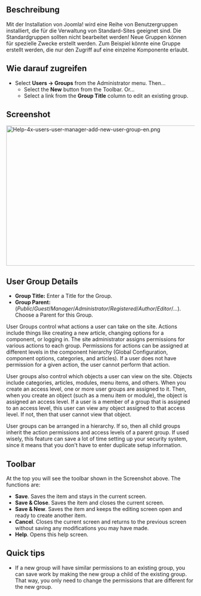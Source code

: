 <!-- Filename: Help4.x:Users:_New_or_Edit_Group / Display title: Benutzer: Gruppe neu erstellen oder bearbeiten -->

## Beschreibung

Mit der Installation von Joomla! wird eine Reihe von Benutzergruppen
installiert, die für die Verwaltung von Standard-Sites geeignet sind.
Die Standardgruppen sollten nicht bearbeitet werden! Neue Gruppen können
für spezielle Zwecke erstellt werden. Zum Beispiel könnte eine Gruppe
erstellt werden, die nur den Zugriff auf eine einzelne Komponente
erlaubt.

## Wie darauf zugreifen

- Select **Users → Groups** from the Administrator menu. Then...
  - Select the **New** button from the Toolbar. Or...
  - Select a link from the **Group Title** column to edit an existing
    group.

## Screenshot

<img
src="https://docs.joomla.org/images/3/33/Help-4x-users-user-manager-add-new-user-group-en.png"
decoding="async" data-file-width="600" data-file-height="281"
width="800" height="375"
alt="Help-4x-users-user-manager-add-new-user-group-en.png" />

## User Group Details

- **Group Title:** Enter a Title for the Group.
- **Group Parent:**
  (*Public*/*Guest*/*Manager*/*Administrator*/*Registered*/*Author*/*Editor*/...).
  Choose a Parent for this Group.

User Groups control what actions a user can take on the site. Actions
include things like creating a new article, changing options for a
component, or logging in. The site administrator assigns permissions for
various actions to each group. Permissions for actions can be assigned
at different levels in the component hierarchy (Global Configuration,
component options, categories, and articles). If a user does not have
permission for a given action, the user cannot perform that action.

User groups also control which objects a user can view on the site.
Objects include categories, articles, modules, menu items, and others.
When you create an access level, one or more user groups are assigned to
it. Then, when you create an object (such as a menu item or module), the
object is assigned an access level. If a user is a member of a group
that is assigned to an access level, this user can view any object
assigned to that access level. If not, then that user cannot view that
object.

User groups can be arranged in a hierarchy. If so, then all child groups
inherit the action permissions and access levels of a parent group. If
used wisely, this feature can save a lot of time setting up your
security system, since it means that you don't have to enter duplicate
setup information.

## Toolbar

At the top you will see the toolbar shown in the Screenshot above. The
functions are:

- **Save**. Saves the item and stays in the current screen.
- **Save & Close**. Saves the item and closes the current screen.
- **Save & New**. Saves the item and keeps the editing screen open and
  ready to create another item.
- **Cancel**. Closes the current screen and returns to the previous
  screen without saving any modifications you may have made.
- **Help**. Opens this help screen.

## Quick tips

- If a new group will have similar permissions to an existing group, you
  can save work by making the new group a child of the existing group.
  That way, you only need to change the permissions that are different
  for the new group.
